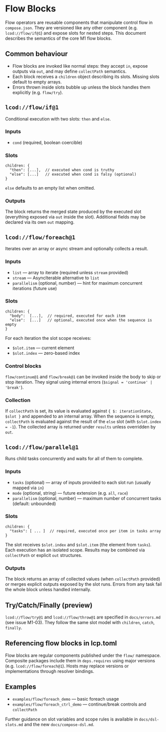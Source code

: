 # Flow Blocks

Flow operators are reusable components that manipulate control flow in `compose.json`. They are versioned like any other component (e.g. `lcod://flow/if@1`) and expose slots for nested steps. This document describes the semantics of the core M1 flow blocks.

## Common behaviour
- Flow blocks are invoked like normal steps: they accept `in`, expose outputs via `out`, and may define `collectPath` semantics.
- Each block receives a `children` object describing its slots. Missing slots default to empty arrays.
- Errors thrown inside slots bubble up unless the block handles them explicitly (e.g. `flow/try`).

## `lcod://flow/if@1`

Conditional execution with two slots: `then` and `else`.

### Inputs
- `cond` (required, boolean coercible)

### Slots
```
children: {
  "then": [...],  // executed when cond is truthy
  "else": [...]   // executed when cond is falsy (optional)
}
```
`else` defaults to an empty list when omitted.

### Outputs
The block returns the merged state produced by the executed slot (everything exposed via `out` inside the slot). Additional fields may be declared via its own `out` mapping.

## `lcod://flow/foreach@1`

Iterates over an array or async stream and optionally collects a result.

### Inputs
- `list` — array to iterate (required unless `stream` provided)
- `stream` — AsyncIterable alternative to `list`
- `parallelism` (optional, number) — hint for maximum concurrent iterations (future use)

### Slots
```
children: {
  "body":  [...],  // required, executed for each item
  "else":  [...]   // optional, executed once when the sequence is empty
}
```
For each iteration the slot scope receives:
- `$slot.item` — current element
- `$slot.index` — zero-based index

### Control blocks
`flow/continue@1` and `flow/break@1` can be invoked inside the body to skip or stop iteration. They signal using internal errors (`$signal = 'continue' | 'break'`).

### Collection
If `collectPath` is set, its value is evaluated against `{ $: iterationState, $slot }` and appended to an internal array. When the sequence is empty, `collectPath` is evaluated against the result of the `else` slot (with `$slot.index = -1`). The collected array is returned under `results` unless overridden by `out`.

## `lcod://flow/parallel@1`

Runs child tasks concurrently and waits for all of them to complete.

### Inputs
- `tasks` (optional) — array of inputs provided to each slot run (usually mapped via `in`)
- `mode` (optional, string) — future extension (e.g. `all`, `race`)
- `parallelism` (optional, number) — maximum number of concurrent tasks (default: unbounded)

### Slots
```
children: {
  "tasks": [ ... ]  // required, executed once per item in tasks array
}
```
The slot receives `$slot.index` and `$slot.item` (the element from `tasks`). Each execution has an isolated scope. Results may be combined via `collectPath` or explicit `out` structures.

### Outputs
The block returns an array of collected values (when `collectPath` provided) or merges explicit outputs exposed by the slot runs. Errors from any task fail the whole block unless handled internally.

## Try/Catch/Finally (preview)
`lcod://flow/try@1` and `lcod://flow/throw@1` are specified in `docs/errors.md` (see issue M1-03). They follow the same slot model with `children`, `catch`, `finally`.

## Referencing flow blocks in lcp.toml
Flow blocks are regular components published under the `flow/` namespace. Composite packages include them in `deps.requires` using major versions (e.g. `lcod://flow/foreach@1`). Hosts may replace versions or implementations through resolver bindings.

## Examples
- `examples/flow/foreach_demo` — basic foreach usage
- `examples/flow/foreach_ctrl_demo` — continue/break controls and `collectPath`

Further guidance on slot variables and scope rules is available in `docs/dsl-slots.md` and the new `docs/compose-dsl.md`.
